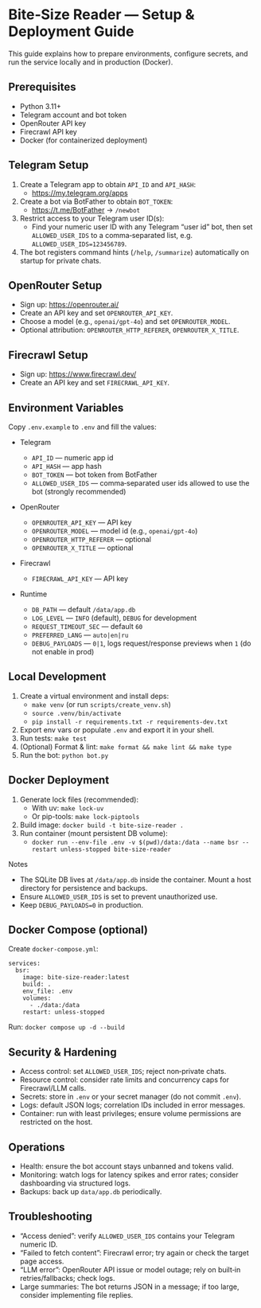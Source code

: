 # Bite‑Size Reader — Setup & Deployment Guide

This guide explains how to prepare environments, configure secrets, and run the service locally and in production (Docker).

## Prerequisites
- Python 3.11+
- Telegram account and bot token
- OpenRouter API key
- Firecrawl API key
- Docker (for containerized deployment)

## Telegram Setup
1. Create a Telegram app to obtain `API_ID` and `API_HASH`:
   - https://my.telegram.org/apps
2. Create a bot via BotFather to obtain `BOT_TOKEN`:
   - https://t.me/BotFather → `/newbot`
3. Restrict access to your Telegram user ID(s):
   - Find your numeric user ID with any Telegram “user id” bot, then set `ALLOWED_USER_IDS` to a comma‑separated list, e.g. `ALLOWED_USER_IDS=123456789`.
4. The bot registers command hints (`/help`, `/summarize`) automatically on startup for private chats.

## OpenRouter Setup
- Sign up: https://openrouter.ai/
- Create an API key and set `OPENROUTER_API_KEY`.
- Choose a model (e.g., `openai/gpt-4o`) and set `OPENROUTER_MODEL`.
- Optional attribution: `OPENROUTER_HTTP_REFERER`, `OPENROUTER_X_TITLE`.

## Firecrawl Setup
- Sign up: https://www.firecrawl.dev/
- Create an API key and set `FIRECRAWL_API_KEY`.

## Environment Variables
Copy `.env.example` to `.env` and fill the values:

- Telegram
  - `API_ID` — numeric app id
  - `API_HASH` — app hash
  - `BOT_TOKEN` — bot token from BotFather
  - `ALLOWED_USER_IDS` — comma‑separated user ids allowed to use the bot (strongly recommended)

- OpenRouter
  - `OPENROUTER_API_KEY` — API key
  - `OPENROUTER_MODEL` — model id (e.g., `openai/gpt-4o`)
  - `OPENROUTER_HTTP_REFERER` — optional
  - `OPENROUTER_X_TITLE` — optional

- Firecrawl
  - `FIRECRAWL_API_KEY` — API key

- Runtime
  - `DB_PATH` — default `/data/app.db`
  - `LOG_LEVEL` — `INFO` (default), `DEBUG` for development
  - `REQUEST_TIMEOUT_SEC` — default `60`
  - `PREFERRED_LANG` — `auto|en|ru`
  - `DEBUG_PAYLOADS` — `0|1`, logs request/response previews when `1` (do not enable in prod)

## Local Development
1. Create a virtual environment and install deps:
   - `make venv` (or run `scripts/create_venv.sh`)
   - `source .venv/bin/activate`
   - `pip install -r requirements.txt -r requirements-dev.txt`
2. Export env vars or populate `.env` and export it in your shell.
3. Run tests: `make test`
4. (Optional) Format & lint: `make format && make lint && make type`
5. Run the bot: `python bot.py`

## Docker Deployment
1. Generate lock files (recommended):
   - With uv: `make lock-uv`
   - Or pip-tools: `make lock-piptools`
2. Build image: `docker build -t bite-size-reader .`
3. Run container (mount persistent DB volume):
   - `docker run --env-file .env -v $(pwd)/data:/data --name bsr --restart unless-stopped bite-size-reader`

Notes
- The SQLite DB lives at `/data/app.db` inside the container. Mount a host directory for persistence and backups.
- Ensure `ALLOWED_USER_IDS` is set to prevent unauthorized use.
- Keep `DEBUG_PAYLOADS=0` in production.

## Docker Compose (optional)
Create `docker-compose.yml`:

```
services:
  bsr:
    image: bite-size-reader:latest
    build: .
    env_file: .env
    volumes:
      - ./data:/data
    restart: unless-stopped
```

Run: `docker compose up -d --build`

## Security & Hardening
- Access control: set `ALLOWED_USER_IDS`; reject non‑private chats.
- Resource control: consider rate limits and concurrency caps for Firecrawl/LLM calls.
- Secrets: store in `.env` or your secret manager (do not commit `.env`).
- Logs: default JSON logs; correlation IDs included in error messages.
- Container: run with least privileges; ensure volume permissions are restricted on the host.

## Operations
- Health: ensure the bot account stays unbanned and tokens valid.
- Monitoring: watch logs for latency spikes and error rates; consider dashboarding via structured logs.
- Backups: back up `data/app.db` periodically.

## Troubleshooting
- “Access denied”: verify `ALLOWED_USER_IDS` contains your Telegram numeric ID.
- “Failed to fetch content”: Firecrawl error; try again or check the target page access.
- “LLM error”: OpenRouter API issue or model outage; rely on built‑in retries/fallbacks; check logs.
- Large summaries: The bot returns JSON in a message; if too large, consider implementing file replies.

